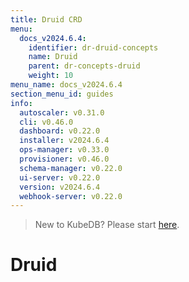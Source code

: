 ```yaml
---
title: Druid CRD
menu:
  docs_v2024.6.4:
    identifier: dr-druid-concepts
    name: Druid
    parent: dr-concepts-druid
    weight: 10
menu_name: docs_v2024.6.4
section_menu_id: guides
info:
  autoscaler: v0.31.0
  cli: v0.46.0
  dashboard: v0.22.0
  installer: v2024.6.4
  ops-manager: v0.33.0
  provisioner: v0.46.0
  schema-manager: v0.22.0
  ui-server: v0.22.0
  version: v2024.6.4
  webhook-server: v0.22.0
---
```


> New to KubeDB? Please start [here](/docs/v2024.6.4/README).


# Druid

[//]: # ()
[//]: # (## What is PgBouncer)

[//]: # ()
[//]: # (`PgBouncer` is a Kubernetes `Custom Resource Definitions` &#40;CRD&#41;. It provides declarative configuration for [PgBouncer]&#40;https://www.pgbouncer.github.io/&#41; in a Kubernetes native way. You only need to describe the desired configurations in a `PgBouncer` object, and the KubeDB operator will create Kubernetes resources in the desired state for you.)

[//]: # ()
[//]: # (## PgBouncer Spec)

[//]: # ()
[//]: # (Like any official Kubernetes resource, a `PgBouncer` object has `TypeMeta`, `ObjectMeta`, `Spec` and `Status` sections.)

[//]: # ()
[//]: # (Below is an example PgBouncer object.)

[//]: # ()
[//]: # (```yaml)

[//]: # (apiVersion: kubedb.com/v1alpha2)

[//]: # (kind: PgBouncer)

[//]: # (metadata:)

[//]: # (  name: pgbouncer-server)

[//]: # (  namespace: demo)

[//]: # (spec:)

[//]: # (  version: "1.18.0")

[//]: # (  replicas: 2)

[//]: # (  databases:)

[//]: # (  - alias: "postgres")

[//]: # (    databaseName: "postgres")

[//]: # (    databaseRef:)

[//]: # (      name: "quick-postgres")

[//]: # (      namespace: demo)

[//]: # (  connectionPool:)

[//]: # (    maxClientConnections: 20)

[//]: # (    reservePoolSize: 5)

[//]: # (  monitor:)

[//]: # (    agent: prometheus.io/operator)

[//]: # (    prometheus:)

[//]: # (      serviceMonitor:)

[//]: # (        labels:)

[//]: # (          release: prometheus)

[//]: # (        interval: 10s)

[//]: # (```)

[//]: # ()
[//]: # (### spec.version)

[//]: # ()
[//]: # (`spec.version` is a required field that specifies the name of the [PgBouncerVersion]&#40;/docs/guides/pgbouncer/concepts/catalog.md&#41; crd where the docker images are specified. Currently, when you install KubeDB, it creates the following `PgBouncerVersion` resources,)

[//]: # ()
[//]: # (- `1.18.0`)

[//]: # ()
[//]: # (### spec.replicas)

[//]: # ()
[//]: # (`spec.replicas` specifies the total number of available pgbouncer server nodes for each crd. KubeDB uses `PodDisruptionBudget` to ensure that majority of the replicas are available during [voluntary disruptions]&#40;https://kubernetes.io/docs/concepts/workloads/pods/disruptions/#voluntary-and-involuntary-disruptions&#41;.)

[//]: # ()
[//]: # (### spec.databases)

[//]: # ()
[//]: # (`spec.databases` specifies an array of postgres databases that pgbouncer should add to its connection pool. It contains three `required` fields and two `optional` fields for each database connection.)

[//]: # ()
[//]: # (- `spec.databases.alias`:  specifies an alias for the target database located in a postgres server specified by an appbinding.)

[//]: # (- `spec.databases.databaseName`:  specifies the name of the target database.)

[//]: # (- `spec.databases.databaseRef`:  specifies the name and namespace of the AppBinding that contains the path to a PostgreSQL server where the target database can be found.)

[//]: # ()
[//]: # (ConnectionPool is used to configure pgbouncer connection-pool. All the fields here are accompanied by default values and can be left unspecified if no customisation is required by the user.)

[//]: # ()
[//]: # (- `spec.connectionPool.port`: specifies the port on which pgbouncer should listen to connect with clients. The default is 5432.)

[//]: # ()
[//]: # (- `spec.connectionPool.poolMode`: specifies the value of pool_mode. Specifies when a server connection can be reused by other clients.)

[//]: # ()
[//]: # (  - session)

[//]: # ()
[//]: # (    Server is released back to pool after client disconnects. Default.)

[//]: # ()
[//]: # (  - transaction)

[//]: # ()
[//]: # (    Server is released back to pool after transaction finishes.)

[//]: # ()
[//]: # (  - statement)

[//]: # ()
[//]: # (    Server is released back to pool after query finishes. Long transactions spanning multiple statements are disallowed in this mode.)

[//]: # ()
[//]: # (- `spec.connectionPool.maxClientConnections`: specifies the value of max_client_conn. When increased then the file descriptor limits should also be increased. Note that actual number of file descriptors used is more than max_client_conn. Theoretical maximum used is:)

[//]: # ()
[//]: # (  ```bash)

[//]: # (  max_client_conn + &#40;max pool_size * total databases * total users&#41;)

[//]: # (  ```)

[//]: # ()
[//]: # (  if each user connects under its own username to server. If a database user is specified in connect string &#40;all users connect under same username&#41;, the theoretical maximum is:)

[//]: # ()
[//]: # (  ```bash)

[//]: # (  max_client_conn + &#40;max pool_size * total databases&#41;)

[//]: # (  ```)

[//]: # ()
[//]: # (  The theoretical maximum should be never reached, unless somebody deliberately crafts special load for it. Still, it means you should set the number of file descriptors to a safely high number.)

[//]: # ()
[//]: # (  Search for `ulimit` in your favorite shell man page. Note: `ulimit` does not apply in a Windows environment.)

[//]: # ()
[//]: # (  Default: 100)

[//]: # ()
[//]: # (- `spec.connectionPool.defaultPoolSize`: specifies the value of default_pool_size. Used to determine how many server connections to allow per user/database pair. Can be overridden in the per-database configuration.)

[//]: # ()
[//]: # (  Default: 20)

[//]: # ()
[//]: # (- `spec.connectionPool.minPoolSize`: specifies the value of min_pool_size. PgBouncer adds more server connections to pool if below this number. Improves behavior when usual load comes suddenly back after period of total inactivity.)

[//]: # ()
[//]: # (  Default: 0 &#40;disabled&#41;)

[//]: # ()
[//]: # (- `spec.connectionPool.reservePoolSize`: specifies the value of reserve_pool_size. Used to determine how many additional connections to allow to a pool. 0 disables.)

[//]: # ()
[//]: # (  Default: 0 &#40;disabled&#41;)

[//]: # ()
[//]: # (- `spec.connectionPool.reservePoolTimeout`: specifies the value of reserve_pool_timeout. If a client has not been serviced in this many seconds, pgbouncer enables use of additional connections from reserve pool. 0 disables.)

[//]: # ()
[//]: # (  Default: 5.0)

[//]: # ()
[//]: # (- `spec.connectionPool.maxDbConnections`: specifies the value of max_db_connections. PgBouncer does not allow more than this many connections per-database &#40;regardless of pool - i.e. user&#41;. It should be noted that when you hit the limit, closing a client connection to one pool will not immediately allow a server connection to be established for another pool, because the server connection for the first pool is still open. Once the server connection closes &#40;due to idle timeout&#41;, a new server connection will immediately be opened for the waiting pool.)

[//]: # ()
[//]: # (  Default: unlimited)

[//]: # ()
[//]: # (- `spec.connectionPool.maxUserConnections`: specifies the value of max_user_connections. PgBouncer does not allow more than this many connections per-user &#40;regardless of pool - i.e. user&#41;. It should be noted that when you hit the limit, closing a client connection to one pool will not immediately allow a server connection to be established for another pool, because the server connection for the first pool is still open. Once the server connection closes &#40;due to idle timeout&#41;, a new server connection will immediately be opened for the waiting pool.)

[//]: # (  Default: unlimited)

[//]: # ()
[//]: # (- `spec.connectionPool.statsPeriod`: sets how often the averages shown in various `SHOW` commands are updated and how often aggregated statistics are written to the log.)

[//]: # (  Default: 60)

[//]: # ()
[//]: # (- `spec.connectionPool.authType`: specifies how to authenticate users. PgBouncer supports several authentication methods including pam, md5, scram-sha-256, trust , or any. However hba, and cert are not supported.)

[//]: # ()
[//]: # (- `spec.connectionPool.IgnoreStartupParameters`: specifies comma-separated startup parameters that pgbouncer knows are handled by admin and it can ignore them.)

[//]: # ()
[//]: # (### spec.monitor)

[//]: # ()
[//]: # (PgBouncer managed by KubeDB can be monitored with builtin-Prometheus and Prometheus operator out-of-the-box. To learn more,)

[//]: # ()
[//]: # (- [Monitor PgBouncer with builtin Prometheus]&#40;/docs/guides/pgbouncer/monitoring/using-builtin-prometheus.md&#41;)

[//]: # (- [Monitor PgBouncer with Prometheus operator]&#40;/docs/guides/pgbouncer/monitoring/using-prometheus-operator.md&#41;)

[//]: # ()
[//]: # (### spec.podTemplate)

[//]: # ()
[//]: # (KubeDB allows providing a template for pgbouncer pods through `spec.podTemplate`. KubeDB operator will pass the information provided in `spec.podTemplate` to the StatefulSet created for PgBouncer server)

[//]: # ()
[//]: # (KubeDB accept following fields to set in `spec.podTemplate:`)

[//]: # ()
[//]: # (- metadata)

[//]: # (  - annotations &#40;pod's annotation&#41;)

[//]: # (- controller)

[//]: # (  - annotations &#40;statefulset's annotation&#41;)

[//]: # (- spec:)

[//]: # (  - env)

[//]: # (  - resources)

[//]: # (  - initContainers)

[//]: # (  - imagePullSecrets)

[//]: # (  - affinity)

[//]: # (  - tolerations)

[//]: # (  - priorityClassName)

[//]: # (  - priority)

[//]: # (  - lifecycle)

[//]: # ()
[//]: # (Usage of some fields in `spec.podTemplate` is described below,)

[//]: # ()
[//]: # (#### spec.podTemplate.spec.env)

[//]: # ()
[//]: # (`spec.podTemplate.spec.env` is an optional field that specifies the environment variables to pass to the PgBouncer docker image. To know about supported environment variables, please visit [here]&#40;https://hub.docker.com/kubedb/pgbouncer/&#41;.)

[//]: # ()
[//]: # (Also, note that KubeDB does not allow updates to the environment variables as updating them does not have any effect once the server is created. If you try to update environment variables, KubeDB operator will reject the request with following error,)

[//]: # ()
[//]: # (```ini)

[//]: # (Error from server &#40;BadRequest&#41;: error when applying patch:)

[//]: # (...)

[//]: # (for: "./pgbouncer.yaml": admission webhook "pgbouncer.validators.kubedb.com" denied the request: precondition failed for:)

[//]: # (...)

[//]: # (At least one of the following was changed:)

[//]: # (    apiVersion)

[//]: # (    kind)

[//]: # (    name)

[//]: # (    namespace)

[//]: # (    spec.podTemplate.spec.nodeSelector)

[//]: # (```)

[//]: # ()
[//]: # (#### spec.podTemplate.spec.imagePullSecrets)

[//]: # ()
[//]: # (`spec.podTemplate.spec.imagePullSecrets` is an optional field that points to secrets to be used for pulling docker image if you are using a private docker registry. For more details on how to use private docker registry, please visit [here]&#40;/docs/guides/pgbouncer/private-registry/using-private-registry.md&#41;.)

[//]: # ()
[//]: # (#### spec.podTemplate.spec.nodeSelector)

[//]: # ()
[//]: # (`spec.podTemplate.spec.nodeSelector` is an optional field that specifies a map of key-value pairs. For the pod to be eligible to run on a node, the node must have each of the indicated key-value pairs as labels &#40;it can have additional labels as well&#41;. To learn more, see [here]&#40;https://kubernetes.io/docs/concepts/configuration/assign-pod-node/#nodeselector&#41; .)

[//]: # ()
[//]: # (#### spec.podTemplate.spec.resources)

[//]: # ()
[//]: # (`spec.podTemplate.spec.resources` is an optional field. This can be used to request compute resources required by the database pods. To learn more, visit [here]&#40;http://kubernetes.io/docs/user-guide/compute-resources/&#41;.)

[//]: # ()
[//]: # (### spec.serviceTemplate)

[//]: # ()
[//]: # (KubeDB creates a service for each PgBouncer instance. The service has the same name as the `pgbouncer.name` and points to pgbouncer pods.)

[//]: # ()
[//]: # (You can provide template for this service using `spec.serviceTemplate`. This will allow you to set the type and other properties of the service. If `spec.serviceTemplate` is not provided, KubeDB will create a service of type `ClusterIP` with minimal settings.)

[//]: # ()
[//]: # (KubeDB allows the following fields to set in `spec.serviceTemplate`:)

[//]: # ()
[//]: # (- metadata:)

[//]: # (  - annotations)

[//]: # (- spec:)

[//]: # (  - type)

[//]: # (  - ports)

[//]: # (  - clusterIP)

[//]: # (  - externalIPs)

[//]: # (  - loadBalancerIP)

[//]: # (  - loadBalancerSourceRanges)

[//]: # (  - externalTrafficPolicy)

[//]: # (  - healthCheckNodePort)

[//]: # (  - sessionAffinityConfig)

[//]: # ()
[//]: # (See [here]&#40;https://github.com/kmodules/offshoot-api/blob/kubernetes-1.16.3/api/v1/types.go#L163&#41; to understand these fields in detail.)

[//]: # ()
[//]: # (## Next Steps)

[//]: # ()
[//]: # (- Learn how to use KubeDB to run a PostgreSQL database [here]&#40;/docs/guides/postgres/README.md&#41;.)

[//]: # (- Learn how to how to get started with PgBouncer [here]&#40;/docs/guides/pgbouncer/quickstart/quickstart.md&#41;.)

[//]: # (- Want to hack on KubeDB? Check our [contribution guidelines]&#40;/docs/CONTRIBUTING.md&#41;.)
